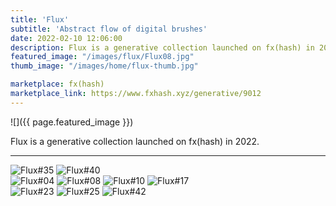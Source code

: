 ```yaml
---
title: 'Flux'
subtitle: 'Abstract flow of digital brushes'
date: 2022-02-10 12:06:00
description: Flux is a generative collection launched on fx(hash) in 2022. 
featured_image: "/images/flux/Flux08.jpg"
thumb_image: "/images/home/flux-thumb.jpg"

marketplace: fx(hash)
marketplace_link: https://www.fxhash.xyz/generative/9012
---
```


![]({{ page.featured_image }})


Flux is a generative collection launched on fx(hash) in 2022. 

---

<div class="gallery" data-columns="2">
	<img src="/images/flux/Flux35.jpg" title="Flux#35">
	<img src="/images/flux/Flux40.jpg" title="Flux#40">
</div>

<div class="gallery" data-columns="4">
	<img src="/images/flux/Flux04.jpg" title="Flux#04">
	<img src="/images/flux/Flux08.jpg" title="Flux#08">
	<img src="/images/flux/Flux10.jpg" title="Flux#10">
	<img src="/images/flux/Flux17.jpg" title="Flux#17">
</div>

<div class="gallery" data-columns="3">
	<img src="/images/flux/Flux23.jpg" title="Flux#23">
	<img src="/images/flux/Flux25.jpg" title="Flux#25">
	<img src="/images/flux/Flux42.jpg" title="Flux#42">
</div>
